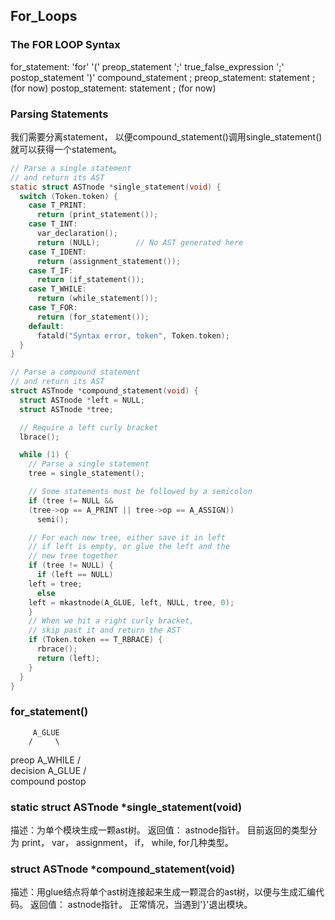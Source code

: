 ## For_Loops

### The FOR LOOP Syntax
for_statement: 'for' '(' preop_statement ';'
                          true_false_expression ';'
                          postop_statement ')' compound_statement  ;
 preop_statement:  statement  ;        (for now)
 postop_statement: statement  ;        (for now)                 

 
### Parsing Statements
我们需要分离statement， 以便compound_statement()调用single_statement()就可以获得一个statement。

```c
// Parse a single statement
// and return its AST
static struct ASTnode *single_statement(void) {
  switch (Token.token) {
    case T_PRINT:
      return (print_statement());
    case T_INT:
      var_declaration();
      return (NULL);		// No AST generated here
    case T_IDENT:
      return (assignment_statement());
    case T_IF:
      return (if_statement());
    case T_WHILE:
      return (while_statement());
    case T_FOR:
      return (for_statement());
    default:
      fatald("Syntax error, token", Token.token);
  }
}

// Parse a compound statement
// and return its AST
struct ASTnode *compound_statement(void) {
  struct ASTnode *left = NULL;
  struct ASTnode *tree;

  // Require a left curly bracket
  lbrace();

  while (1) {
    // Parse a single statement
    tree = single_statement();

    // Some statements must be followed by a semicolon
    if (tree != NULL &&
	(tree->op == A_PRINT || tree->op == A_ASSIGN))
      semi();

    // For each new tree, either save it in left
    // if left is empty, or glue the left and the
    // new tree together
    if (tree != NULL) {
      if (left == NULL)
	left = tree;
      else
	left = mkastnode(A_GLUE, left, NULL, tree, 0);
    }
    // When we hit a right curly bracket,
    // skip past it and return the AST
    if (Token.token == T_RBRACE) {
      rbrace();
      return (left);
    }
  }
}
```

### for_statement()
         A_GLUE
        /     \
   preop     A_WHILE
             /    \
        decision  A_GLUE
                  /    \
            compound  postop



### static struct ASTnode *single_statement(void)
描述：为单个模块生成一颗ast树。
返回值： astnode指针。
目前返回的类型分为 print， var， assignment， if， while, for几种类型。

### struct ASTnode *compound_statement(void)
描述：用glue结点将单个ast树连接起来生成一颗混合的ast树，以便与生成汇编代码。
返回值： astnode指针。
正常情况，当遇到'}'退出模块。
